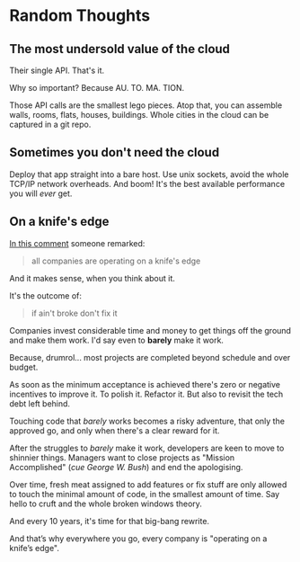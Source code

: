 # Random Thoughts


## The most undersold value of the cloud

Their single API. That's it.

Why so important? Because AU. TO. MA. TION.

Those API calls are the smallest lego pieces. Atop that, you can
assemble walls, rooms, flats, houses, buildings. Whole cities in the
cloud can be captured in a git repo.


## Sometimes you don't need the cloud

Deploy that app straight into a bare host. Use unix sockets, avoid the
whole TCP/IP network overheads. And boom! It's the best available
performance you will _ever_ get.


## On a knife's edge

[In this comment](https://news.ycombinator.com/item?id=39366352)
someone remarked:

> all companies are operating on a knife's edge

And it makes sense, when you think about it.

It's the outcome of:

> if ain't broke don't fix it

Companies invest considerable time and money to get things off the
ground and make them work. I'd say even to **barely** make it work.

Because, drumrol... most projects are completed beyond schedule and
over budget.

As soon as the minimum acceptance is achieved there's zero or negative
incentives to improve it. To polish it. Refactor it. But also to
revisit the tech debt left behind.

Touching code that _barely_ works becomes a risky adventure, that only
the approved go, and only when there's a clear reward for it.

After the struggles to _barely_ make it work, developers are keen to
move to shinnier things. Managers want to close projects as "Mission
Accomplished" (_cue George W. Bush_) and end the apologising.

Over time, fresh meat assigned to add features or fix stuff are only
allowed to touch the minimal amount of code, in the smallest amount
of time. Say hello to cruft and the whole broken windows theory.

And every 10 years, it's time for that big-bang rewrite.

And that’s why everywhere you go, every company is "operating on a
knife’s edge".
